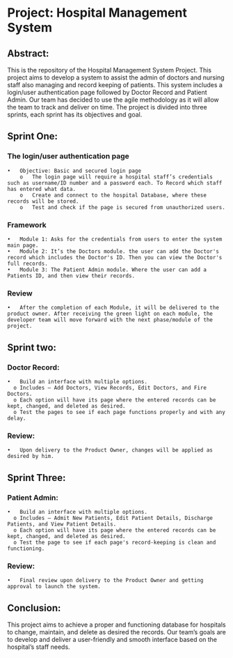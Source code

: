 # Project: Hospital Management System
## Abstract:
This is the repository of the Hospital Management System Project. This project aims to develop a system to assist the admin of doctors and nursing staff also managing and record keeping of patients. This system includes a login/user authentication page followed by Doctor Record and Patient Admin. Our team has decided to use the agile methodology as it will allow the team to track and deliver on time. The project is divided into three sprints, each sprint has its objectives and goal. 
## Sprint One:
### The login/user authentication page
    •	Objective: Basic and secured login page
        o	The login page will require a hospital staff’s credentials such as username/ID number and a password each. To Record which staff has entered what data.
        o	Create and connect to the hospital Database, where these records will be stored.
        o	Test and check if the page is secured from unauthorized users.
### Framework
    •	Module 1: Asks for the credentials from users to enter the system main page.
    •	Module 2: It’s the Doctors module. the user can add the Doctor's record which includes the Doctor's ID. Then you can view the Doctor's full records.  
    •	Module 3: The Patient Admin module. Where the user can add a Patients ID, and then view their records. 
### Review
    •	After the completion of each Module, it will be delivered to the product owner. After receiving the green light on each module, the developer team will move forward with the next phase/module of the project. 
## Sprint two:
### Doctor Record:
    •	Build an interface with multiple options. 
      o	Includes – Add Doctors, View Records, Edit Doctors, and Fire Doctors.
      o	Each option will have its page where the entered records can be kept, changed, and deleted as desired. 
      o	Test the pages to see if each page functions properly and with any delay. 
### Review:
    •	Upon delivery to the Product Owner, changes will be applied as desired by him. 
## Sprint Three:
### Patient Admin:
    •	Build an interface with multiple options.
      o	Includes – Admit New Patients, Edit Patient Details, Discharge Patients, and View Patient Details.
      o	Each option will have its page where the entered records can be kept, changed, and deleted as desired. 
      o	Test the page to see if each page's record-keeping is clean and functioning. 
### Review:
    •	Final review upon delivery to the Product Owner and getting approval to launch the system.
## Conclusion:
This project aims to achieve a proper and functioning database for hospitals to change, maintain, and delete as desired the records. Our team’s goals are to develop and deliver a user-friendly and smooth interface based on the hospital’s staff needs. 
